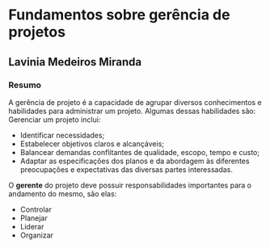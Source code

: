 # Fundamentos sobre gerência de projetos
## Lavinia Medeiros Miranda
### Resumo

A gerência de projeto é a capacidade de agrupar diversos conhecimentos e habilidades para administrar um projeto.
Algumas dessas habilidades são: 
Gerenciar um projeto inclui:
* Identificar necessidades;
* Estabelecer objetivos claros e alcançáveis;
* Balancear demandas conflitantes de qualidade, escopo, tempo e custo;
* Adaptar as especificações dos planos e da abordagem às diferentes preocupações e expectativas das diversas partes interessadas.

O **gerente** do projeto deve possuir responsabilidades importantes para o andamento do mesmo, são elas:
* Controlar
* Planejar
* Liderar
* Organizar
